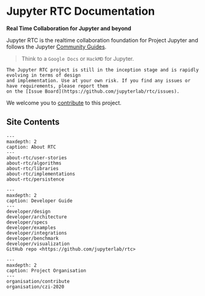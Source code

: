 Jupyter RTC Documentation
=========================

**Real Time Collaboration for Jupyter and beyond**

Jupyter RTC is the realtime collaboration foundation for Project Jupyter and follows the Jupyter [Community Guides](https://jupyter.readthedocs.io/en/latest/community/content-community.html).

> Think to a `Google Docs` or `HackMD` for Jupyter.

```{note}
The Jupyter RTC project is still in the inception stage and is rapidly evolving in terms of design
and implementation. Use at your own risk. If you find any issues or have requirements, please report them 
on the [Issue Board](https://github.com/jupyterlab/rtc/issues).
```

We welcome you to [contribute](organisation/contribute) to this project.

## Site Contents

```{toctree}
---
maxdepth: 2
caption: About RTC
---
about-rtc/user-stories
about-rtc/algorithms
about-rtc/libraries
about-rtc/implementations
about-rtc/persistence
```

```{toctree}
---
maxdepth: 2
caption: Developer Guide
---
developer/design
developer/architecture
developer/specs
developer/examples
developer/integrations
developer/benchmark
developer/visualization
GitHub repo <https://github.com/jupyterlab/rtc>
```

```{toctree}
---
maxdepth: 2
caption: Project Organisation
---
organisation/contribute
organisation/czi-2020
```
